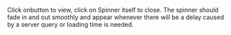 Click onbutton to view, click on Spinner itself to close. The spinner should fade in and out smoothly and appear whenever there will be a delay caused by a server query or loading time is needed.